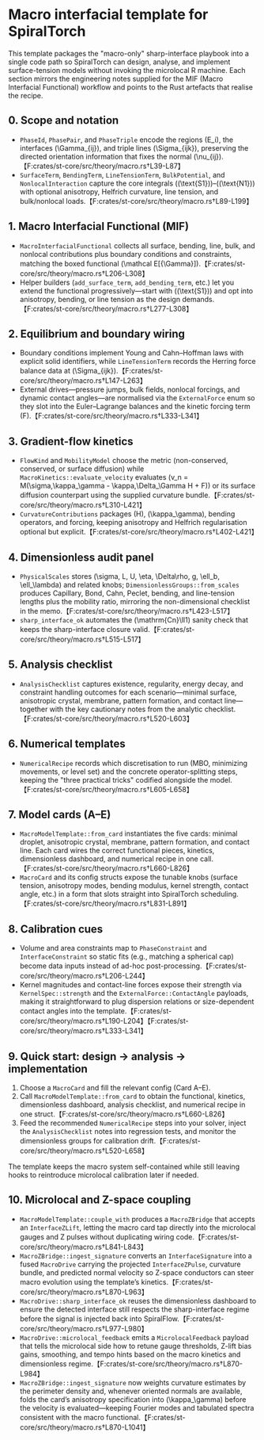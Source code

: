 # Macro interfacial template for SpiralTorch

This template packages the "macro-only" sharp-interface playbook into a single
code path so SpiralTorch can design, analyse, and implement surface-tension
models without invoking the microlocal R machine. Each section mirrors the
engineering notes supplied for the MIF (Macro Interfacial Functional) workflow
and points to the Rust artefacts that realise the recipe.

## 0. Scope and notation
- `PhaseId`, `PhasePair`, and `PhaseTriple` encode the regions \(E_i\), the
  interfaces \(\Gamma_{ij}\), and triple lines \(\Sigma_{ijk}\), preserving the
  directed orientation information that fixes the normal \(\nu_{ij}\).【F:crates/st-core/src/theory/macro.rs†L39-L87】
- `SurfaceTerm`, `BendingTerm`, `LineTensionTerm`, `BulkPotential`, and
  `NonlocalInteraction` capture the core integrals \((\text{S1})\)–\((\text{N1})\)
  with optional anisotropy, Helfrich curvature, line tension, and bulk/nonlocal
  loads.【F:crates/st-core/src/theory/macro.rs†L89-L199】

## 1. Macro Interfacial Functional (MIF)
- `MacroInterfacialFunctional` collects all surface, bending, line, bulk, and
  nonlocal contributions plus boundary conditions and constraints, matching the
  boxed functional \(\mathcal E[\{\Gamma\}]\).【F:crates/st-core/src/theory/macro.rs†L206-L308】
- Helper builders (`add_surface_term`, `add_bending_term`, etc.) let you extend
  the functional progressively—start with \((\text{S1})\) and opt into
  anisotropy, bending, or line tension as the design demands.【F:crates/st-core/src/theory/macro.rs†L277-L308】

## 2. Equilibrium and boundary wiring
- Boundary conditions implement Young and Cahn–Hoffman laws with explicit solid
  identifiers, while `LineTensionTerm` records the Herring force balance data at
  \(\Sigma_{ijk}\).【F:crates/st-core/src/theory/macro.rs†L147-L263】
- External drives—pressure jumps, bulk fields, nonlocal forcings, and dynamic
  contact angles—are normalised via the `ExternalForce` enum so they slot into
  the Euler–Lagrange balances and the kinetic forcing term \(F\).【F:crates/st-core/src/theory/macro.rs†L333-L341】

## 3. Gradient-flow kinetics
- `FlowKind` and `MobilityModel` choose the metric (non-conserved, conserved, or
  surface diffusion) while `MacroKinetics::evaluate_velocity` evaluates
  \(v_n = M(\sigma\,\kappa_\gamma - \kappa\,\Delta_\Gamma H + F)\) or its surface
  diffusion counterpart using the supplied curvature bundle.【F:crates/st-core/src/theory/macro.rs†L310-L421】
- `CurvatureContributions` packages \(H\), \(\kappa_\gamma\), bending operators,
  and forcing, keeping anisotropy and Helfrich regularisation optional but
  explicit.【F:crates/st-core/src/theory/macro.rs†L402-L421】

## 4. Dimensionless audit panel
- `PhysicalScales` stores \(\sigma, L, U, \eta, \Delta\rho, g, \ell_b, \ell_\lambda\)
  and related knobs; `DimensionlessGroups::from_scales` produces Capillary,
  Bond, Cahn, Peclet, bending, and line-tension lengths plus the mobility ratio,
  mirroring the non-dimensional checklist in the memo.【F:crates/st-core/src/theory/macro.rs†L423-L517】
- `sharp_interface_ok` automates the \(\mathrm{Cn}\ll1\) sanity check that keeps the
  sharp-interface closure valid.【F:crates/st-core/src/theory/macro.rs†L515-L517】

## 5. Analysis checklist
- `AnalysisChecklist` captures existence, regularity, energy decay, and
  constraint handling outcomes for each scenario—minimal surface, anisotropic
  crystal, membrane, pattern formation, and contact line—together with the key
  cautionary notes from the analytic checklist.【F:crates/st-core/src/theory/macro.rs†L520-L603】

## 6. Numerical templates
- `NumericalRecipe` records which discretisation to run (MBO, minimizing
  movements, or level set) and the concrete operator-splitting steps, keeping
  the "three practical tricks" codified alongside the model.【F:crates/st-core/src/theory/macro.rs†L605-L658】

## 7. Model cards (A–E)
- `MacroModelTemplate::from_card` instantiates the five cards: minimal droplet,
  anisotropic crystal, membrane, pattern formation, and contact line. Each card
  wires the correct functional pieces, kinetics, dimensionless dashboard, and
  numerical recipe in one call.【F:crates/st-core/src/theory/macro.rs†L660-L826】
- `MacroCard` and its config structs expose the tunable knobs (surface tension,
  anisotropy modes, bending modulus, kernel strength, contact angle, etc.) in a
  form that slots straight into SpiralTorch scheduling.【F:crates/st-core/src/theory/macro.rs†L831-L891】

## 8. Calibration cues
- Volume and area constraints map to `PhaseConstraint` and `InterfaceConstraint`
  so static fits (e.g., matching a spherical cap) become data inputs instead of
  ad-hoc post-processing.【F:crates/st-core/src/theory/macro.rs†L206-L244】
- Kernel magnitudes and contact-line forces expose their strength via
  `KernelSpec::strength` and the `ExternalForce::ContactAngle` payloads, making
  it straightforward to plug dispersion relations or size-dependent contact
  angles into the template.【F:crates/st-core/src/theory/macro.rs†L190-L204】【F:crates/st-core/src/theory/macro.rs†L333-L341】

## 9. Quick start: design → analysis → implementation
1. Choose a `MacroCard` and fill the relevant config (Card A–E).
2. Call `MacroModelTemplate::from_card` to obtain the functional, kinetics,
   dimensionless dashboard, analysis checklist, and numerical recipe in one
   struct.【F:crates/st-core/src/theory/macro.rs†L660-L826】
3. Feed the recommended `NumericalRecipe` steps into your solver, inject the
   `AnalysisChecklist` notes into regression tests, and monitor the
   dimensionless groups for calibration drift.【F:crates/st-core/src/theory/macro.rs†L520-L658】

The template keeps the macro system self-contained while still leaving hooks to
reintroduce microlocal calibration later if needed.

## 10. Microlocal and Z-space coupling
- `MacroModelTemplate::couple_with` produces a `MacroZBridge` that accepts an
  `InterfaceZLift`, letting the macro card tap directly into the microlocal
  gauges and Z pulses without duplicating wiring code.【F:crates/st-core/src/theory/macro.rs†L841-L843】
- `MacroZBridge::ingest_signature` converts an `InterfaceSignature` into a
  fused `MacroDrive` carrying the projected `InterfaceZPulse`, curvature bundle,
  and predicted normal velocity so Z-space conductors can steer macro evolution
  using the template’s kinetics.【F:crates/st-core/src/theory/macro.rs†L870-L963】
- `MacroDrive::sharp_interface_ok` reuses the dimensionless dashboard to ensure
  the detected interface still respects the sharp-interface regime before the
  signal is injected back into SpiralFlow.【F:crates/st-core/src/theory/macro.rs†L977-L980】
- `MacroDrive::microlocal_feedback` emits a `MicrolocalFeedback` payload that
  tells the microlocal side how to retune gauge thresholds, Z-lift bias gains,
  smoothing, and tempo hints based on the macro kinetics and dimensionless
  regime.【F:crates/st-core/src/theory/macro.rs†L870-L984】
- `MacroZBridge::ingest_signature` now weights curvature estimates by the
  perimeter density and, whenever oriented normals are available, folds the
  card’s anisotropy specification into \(\kappa_\gamma\) before the velocity is
  evaluated—keeping Fourier modes and tabulated spectra consistent with the
  macro functional.【F:crates/st-core/src/theory/macro.rs†L870-L1041】
